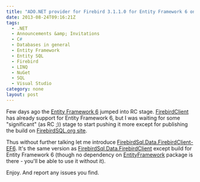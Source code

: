 ```yaml
---
title: "ADO.NET provider for Firebird 3.1.1.0 for Entity Framework 6 on NuGet"
date: 2013-08-24T09:16:21Z
tags:
  - .NET
  - Announcements &amp; Invitations
  - C#
  - Databases in general
  - Entity Framework
  - Entity SQL
  - Firebird
  - LINQ
  - NuGet
  - SQL
  - Visual Studio
category: none
layout: post
---
```

Few days ago the <a href="http://entityframework.codeplex.com/wikipage?title=specs">Entity Framework 6</a> jumped into RC stage. <a href="http://www.firebirdsql.org/en/net-provider/">FirebirdClient </a>has already support for Entity Framework 6, but I was waiting for some "significant" (as RC ;)) stage to start pushing it more except for publishing the build on <a href="http://www.firebirdsql.org/en/net-provider/">FirebirdSQL.org site</a>.

<!-- excerpt -->

Thus without further talking let me introduce <a href="http://www.nuget.org/packages/FirebirdSql.Data.FirebirdClient-EF6">FirebirdSql.Data.FirebirdClient-EF6</a>. It's the same version as <a href="http://www.nuget.org/packages/FirebirdSql.Data.FirebirdClient">FirebirdSql.Data.FirebirdClient</a> except build for Entity Framework 6 (though no dependency on <a href="http://www.nuget.org/packages/EntityFramework">EntityFramework</a> package is there - you'll be able to use it without it).

Enjoy. And report any issues you find.
